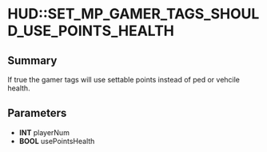 # HUD::SET_MP_GAMER_TAGS_SHOULD_USE_POINTS_HEALTH

## Summary
If true the gamer tags will use settable points instead of ped or vehcile health.

## Parameters
* **INT** playerNum
* **BOOL** usePointsHealth